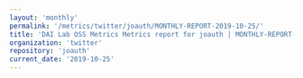 ```yaml
---
layout: 'monthly'
permalink: '/metrics/twitter/joauth/MONTHLY-REPORT-2019-10-25/'
title: 'DAI Lab OSS Metrics Metrics report for joauth | MONTHLY-REPORT-2019-10-25'
organization: 'twitter'
repository: 'joauth'
current_date: '2019-10-25'
---
```

